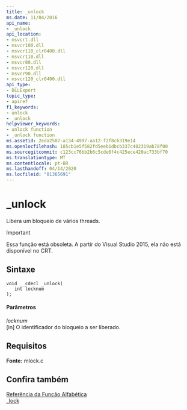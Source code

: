```yaml
---
title: _unlock
ms.date: 11/04/2016
api_name:
- _unlock
api_location:
- msvcrt.dll
- msvcr100.dll
- msvcr110_clr0400.dll
- msvcr110.dll
- msvcr80.dll
- msvcr120.dll
- msvcr90.dll
- msvcr120_clr0400.dll
api_type:
- DLLExport
topic_type:
- apiref
f1_keywords:
- unlock
- _unlock
helpviewer_keywords:
- unlock function
- _unlock function
ms.assetid: 2eda2507-a134-4997-aa12-f2f8cb319e14
ms.openlocfilehash: 185cb1e5f582fd5eeb1dbcb337c402319ab78f00
ms.sourcegitcommit: c123cc76bb2b6c5cde6f4c425ece420ac733bf70
ms.translationtype: MT
ms.contentlocale: pt-BR
ms.lasthandoff: 04/14/2020
ms.locfileid: "81365691"
---
```

# <a name="_unlock"></a>_unlock

Libera um bloqueio de vários threads.

> [!IMPORTANT]
> Essa função está obsoleta. A partir do Visual Studio 2015, ela não está disponível no CRT.

## <a name="syntax"></a>Sintaxe

```
void __cdecl _unlock(
   int locknum
);
```

#### <a name="parameters"></a>Parâmetros

*locknum*<br/>
[in] O identificador do bloqueio a ser liberado.

## <a name="requirements"></a>Requisitos

**Fonte:** mlock.c

## <a name="see-also"></a>Confira também

[Referência da Função Alfabética](../c-runtime-library/reference/crt-alphabetical-function-reference.md)<br/>
[_lock](../c-runtime-library/lock.md)
